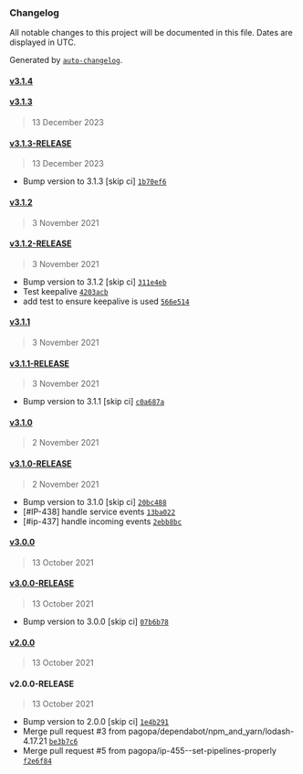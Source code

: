 ### Changelog

All notable changes to this project will be documented in this file. Dates are displayed in UTC.

Generated by [`auto-changelog`](https://github.com/CookPete/auto-changelog).

#### [v3.1.4](https://github.com/pagopa/io-functions-public-event-dispatcher/compare/v3.1.3...v3.1.4)

#### [v3.1.3](https://github.com/pagopa/io-functions-public-event-dispatcher/compare/v3.1.3-RELEASE...v3.1.3)

> 13 December 2023

#### [v3.1.3-RELEASE](https://github.com/pagopa/io-functions-public-event-dispatcher/compare/v3.1.2...v3.1.3-RELEASE)

> 13 December 2023

- Bump version to 3.1.3 [skip ci] [`1b70ef6`](https://github.com/pagopa/io-functions-public-event-dispatcher/commit/1b70ef65b69239171caf4bd2a3274445c0b07851)

#### [v3.1.2](https://github.com/pagopa/io-functions-public-event-dispatcher/compare/v3.1.2-RELEASE...v3.1.2)

> 3 November 2021

#### [v3.1.2-RELEASE](https://github.com/pagopa/io-functions-public-event-dispatcher/compare/v3.1.1...v3.1.2-RELEASE)

> 3 November 2021

- Bump version to 3.1.2 [skip ci] [`311e4eb`](https://github.com/pagopa/io-functions-public-event-dispatcher/commit/311e4ebde6ec909c83efbc294e1ad23223c70471)
- Test keepalive [`4203acb`](https://github.com/pagopa/io-functions-public-event-dispatcher/commit/4203acb11e47f076e01fec1db2941fa0780d014e)
- add test to ensure keepalive is used [`566e514`](https://github.com/pagopa/io-functions-public-event-dispatcher/commit/566e51497db2a04162229757495c502879d9866b)

#### [v3.1.1](https://github.com/pagopa/io-functions-public-event-dispatcher/compare/v3.1.1-RELEASE...v3.1.1)

> 3 November 2021

#### [v3.1.1-RELEASE](https://github.com/pagopa/io-functions-public-event-dispatcher/compare/v3.1.0...v3.1.1-RELEASE)

> 3 November 2021

- Bump version to 3.1.1 [skip ci] [`c0a687a`](https://github.com/pagopa/io-functions-public-event-dispatcher/commit/c0a687aead019df1a3ecdf82f32dd5cb47d936cc)

#### [v3.1.0](https://github.com/pagopa/io-functions-public-event-dispatcher/compare/v3.1.0-RELEASE...v3.1.0)

> 2 November 2021

#### [v3.1.0-RELEASE](https://github.com/pagopa/io-functions-public-event-dispatcher/compare/v3.0.0...v3.1.0-RELEASE)

> 2 November 2021

- Bump version to 3.1.0 [skip ci] [`20bc488`](https://github.com/pagopa/io-functions-public-event-dispatcher/commit/20bc488644f12415470973f467cae4e6c2e48884)
- [#IP-438] handle service events [`13ba022`](https://github.com/pagopa/io-functions-public-event-dispatcher/commit/13ba022c19aec328e39eb68d32cf57f537ab18ff)
- [#ip-437] handle incoming events [`2ebb8bc`](https://github.com/pagopa/io-functions-public-event-dispatcher/commit/2ebb8bc0799fd58d140faf98fc3b317ffe68c313)

#### [v3.0.0](https://github.com/pagopa/io-functions-public-event-dispatcher/compare/v3.0.0-RELEASE...v3.0.0)

> 13 October 2021

#### [v3.0.0-RELEASE](https://github.com/pagopa/io-functions-public-event-dispatcher/compare/v2.0.0...v3.0.0-RELEASE)

> 13 October 2021

- Bump version to 3.0.0 [skip ci] [`07b6b78`](https://github.com/pagopa/io-functions-public-event-dispatcher/commit/07b6b789fd37ae339f74ba00287e9c7e2d79fba3)

#### [v2.0.0](https://github.com/pagopa/io-functions-public-event-dispatcher/compare/v2.0.0-RELEASE...v2.0.0)

> 13 October 2021

#### v2.0.0-RELEASE

> 13 October 2021

- Bump version to 2.0.0 [skip ci] [`1e4b291`](https://github.com/pagopa/io-functions-public-event-dispatcher/commit/1e4b291cdba03f327e9e21c8c7a41d68802fbdc9)
- Merge pull request #3 from pagopa/dependabot/npm_and_yarn/lodash-4.17.21 [`be3b7c6`](https://github.com/pagopa/io-functions-public-event-dispatcher/commit/be3b7c65705e41cc1b0cdc912c3849014c172d25)
- Merge pull request #5 from pagopa/ip-455--set-pipelines-properly [`f2e6f84`](https://github.com/pagopa/io-functions-public-event-dispatcher/commit/f2e6f84618a3e7f64d32a1514055b253e64af2c1)
